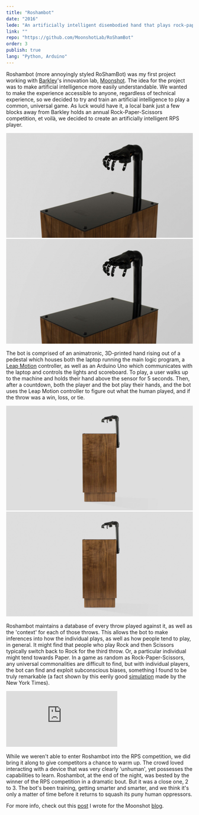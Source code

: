 ```yaml
---
title: "Roshambot"
date: "2016"
lede: "An artificially intelligent disembodied hand that plays rock-paper-scissors."
link: ""
repo: "https://github.com/MoonshotLab/RoShamBot"
order: 3
publish: true
lang: "Python, Arduino"
---
```


Roshambot (more annoyingly styled RoShamBot) was my first project working with <a href="https://www.barkleyus.com/" target="_blank">Barkley</a>'s innovation lab, <a href="http://moonshot.barkleyus.com" target="_blank">Moonshot</a>. The idea for the project was to make artificial intelligence more easily understandable. We wanted to make the experience accessible to anyone, regardless of technical experience, so we decided to try and train an artificial intelligence to play a common, universal game. As luck would have it, a local bank just a few blocks away from Barkley holds an annual Rock-Paper-Scissors competition, et voilà, we decided to create an artificially intelligent RPS player.

<div class="blog-inset">
  <!-- This is still a mystery to me but if I don't include the `img` tags, Webpack doesn't correctly resolve the src url
  This is despite the fact that the `img` tags are NOT rendered to the DOM. I have no idea. -->
  <hidden>
    <img src='hand.jpg' />
    <img src='hand-zoom.jpg' />
  </hidden>
  <zoom-image src='hand.jpg' zoomSrc='hand-zoom.jpg' alt='Roshambot Hand'></zoom-image>
</div>

The bot is comprised of an animatronic, 3D-printed hand rising out of a pedestal which houses both the laptop running the main logic program, a <a href="https://en.wikipedia.org/wiki/Leap_Motion#Technology" target="_blank">Leap Motion</a> controller, as well as an Arduino Uno which communicates with the laptop and controls the lights and scoreboard. To play, a user walks up to the machine and holds their hand above the sensor for 5 seconds. Then, after a countdown, both the player and the bot play their hands, and the bot uses the Leap Motion controller to figure out what the human played, and if the throw was a win, loss, or tie.

<div class="blog-inset">
  <hidden>
    <img src='pedestal.jpg' />
    <img src='pedestal-zoom.jpg' />
  </hidden>
  <zoom-image src='pedestal.jpg' zoomSrc='pedestal-zoom.jpg' alt='Roshambot Hand'></zoom-image>
</div>

Roshambot maintains a database of every throw played against it, as well as the 'context' for each of those throws. This allows the bot to make inferences into how the individual plays, as well as how people tend to play, in general. It might find that people who play Rock and then Scissors typically switch back to Rock for the third throw. Or, a particular individual might tend towards Paper. In a game as random as Rock-Paper-Scissors, any universal commonalities are difficult to find, but with individual players, the bot can find and exploit subconscious biases, something I found to be truly remarkable (a fact shown by this eerily good <a href="http://www.nytimes.com/interactive/science/rock-paper-scissors.html" target="_blank">simulation</a> made by the New York Times).

<div class="blog-inset">
  <iframe class="youtube" src="https://www.youtube.com/embed/uS2KD28gLHM?rel=0&amp;showinfo=0" frameborder="0" allowfullscreen></iframe>
</div>

While we weren't able to enter Roshambot into the RPS competition, we did bring it along to give competitors a chance to warm up. The crowd loved interacting with a device that was very clearly 'unhuman', yet possesses the capabilities to learn. Roshambot, at the end of the night, was bested by the winner of the RPS competition in a dramatic bout. But it was a close one, 2 to 3. The bot's been training, getting smarter and smarter, and we think it's only a matter of time before it returns to squash its puny human oppressors.

For more info, check out this <a href="https://medium.com/moonshotlab/man-vs-machine-learning-40a39f7f936" target="_blank">post</a> I wrote for the Moonshot <a href="https://medium.com/moonshotlab" target="_blank">blog</a>.
